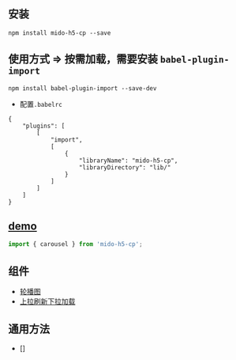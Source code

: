 ## 安装

```vim
npm install mido-h5-cp --save
```

## 使用方式 => 按需加载，需要安装 `babel-plugin-import`
```vim
npm install babel-plugin-import --save-dev
```
- 配置`.babelrc`
```vim
{
	"plugins": [
		[
			"import",
			[
				{
					"libraryName": "mido-h5-cp",
					"libraryDirectory": "lib/"
				}
			]
		]
	]
}
```
## [demo](https://zyxpz.github.io/mido-h5-cp/dist/index.html)

```js
import { carousel } from 'mido-h5-cp';
```
## 组件
- [轮播图](https://zyxpz.github.io/mido-h5-cp/dist/web/carousel/Basic)
- [上拉刷新下拉加载](https://zyxpz.github.io/mido-h5-cp/dist/web/pullDown/Basic)

## 通用方法
- []